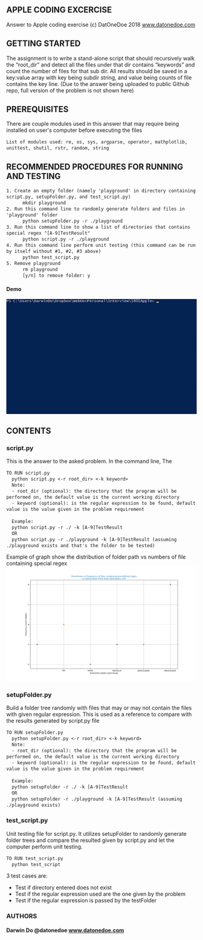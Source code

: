## APPLE CODING EXCERCISE

Answer to Apple coding exercise
(c) DatOneDoe 2018 www.datonedoe.com

## GETTING STARTED
The assignment is to write a stand-alone script that should recursively walk the “root_dir” and detect all the files under that dir contains “keywords” and count the number of files for that sub dir. All results should be saved in a key:value array with key being subdir string, and value being counts of file contains the key line. (Due to the answer being uploaded to public Github repo, full version of the problem is not shown here)

## PREREQUISITES
There are couple modules used in this answer that may require being installed on user's computer before executing the files
```
List of modules used: re, os, sys, argparse, operator, mathplotlib, unittest, shutil, rstr, random, string
```

## RECOMMENDED PROCEDURES FOR RUNNING AND TESTING
```
1. Create an empty folder (namely 'playground' in directory containing script.py, setupFolder.py, and test_script.py)
      mkdir playground
2. Run this command line to randomly generate folders and files in 'playground' folder
      python setupFolder.py -r ./playground
3. Run this command line to show a list of directories that contains special regex "[A-9]TestResult"
      python script.py -r ./playground
4. Run this command line perform unit testing (this command can be run by itself without #1, #2, #3 above)
      python test_script.py
5. Remove playground
      rm playground
      [y/n] to remove folder: y
```

#### Demo
  ![alt text](https://raw.githubusercontent.com/datonedoe/1801FruityCodingChallenge/master/asset/demo.gif)

## CONTENTS

### script.py
  This is the answer to the asked problem. In the command line, The

  ```
  TO RUN script.py
    python script.py <-r root_dir> <-k keyword>
    Note:
    - root_dir (optional): the directory that the program will be performed on, the default value is the current working directory
    - keyword (optional): is the regular expression to be found, default value is the value given in the problem requirement

    Example:
    python script.py -r ./ -k [A-9]TestResult
    OR
    python script.py -r ./playground -k [A-9]TestResult (assuming ./playground exists and that's the folder to be tested)
  ```
  Example of graph show the distribution of folder path vs numbers of file containing special regex
  ![alt text](https://raw.githubusercontent.com/datonedoe/1801FruityCodingChallenge/master/asset/demo.png)

### setupFolder.py
  Build a folder tree randomly with files that may or may not contain the files with given regular expression. This is used as a reference to compare with the results generated by script.py file

  ```
  TO RUN setupFolder.py
    python setupFolder.py <-r root_dir> <-k keyword>
    Note:
    - root_dir (optional): the directory that the program will be performed on, the default value is the current working directory
    - keyword (optional): is the regular expression to be found, default value is the value given in the problem requirement

    Example:
    python setupFolder -r ./ -k [A-9]TestResult
    OR
    python setupFolder -r ./playground -k [A-9]TestResult (assuming ./playground exists)
  ```

### test_script.py
  Unit testing file for script.py. It utilizes setupFolder to randomly generate folder trees and compare the resulted given by script.py and let the computer perform unit testing.
  ```
  TO RUN test_script.py
    python test_script
  ```
  3 test cases are:
  - Test if directory entered does not exist
  - Test if the regular expression used are the one given by the problem
  - Test if the regular expression is passed by the testFolder

### AUTHORS
#### Darwin Do @datonedoe www.datonedoe.com
